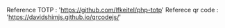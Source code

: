 Reference TOTP : 'https://github.com/lfkeitel/php-totp'
Referece qr code : 'https://davidshimjs.github.io/qrcodejs/'
